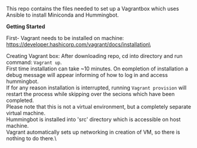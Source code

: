 This repo contains the files needed to set up a Vagrantbox which uses Ansible to install Miniconda and Hummingbot.


**Getting Started**

First- Vagrant needs to be installed on machine:\
https://developer.hashicorp.com/vagrant/docs/installation\

Creating Vagrant box:
  After downloading repo, cd into directory and run command: `Vagrant up`.\
  First time installation can take ~10 minutes. On eompletion of installation a debug message will appear informing of how to log in and access hummingbot.\
  If for any reason installation is interrupted, running `Vagrant provision` will restart the process while skipping over the secions which have been completed.\
  Please note that this is not a virtual environment, but a completely separate virtual machine.\
  Hummingbot is installed into 'src' directory which is accessible on host machine.\
  Vagrant automatically sets up networking in creation of VM, so there is nothing to do there.\
  

